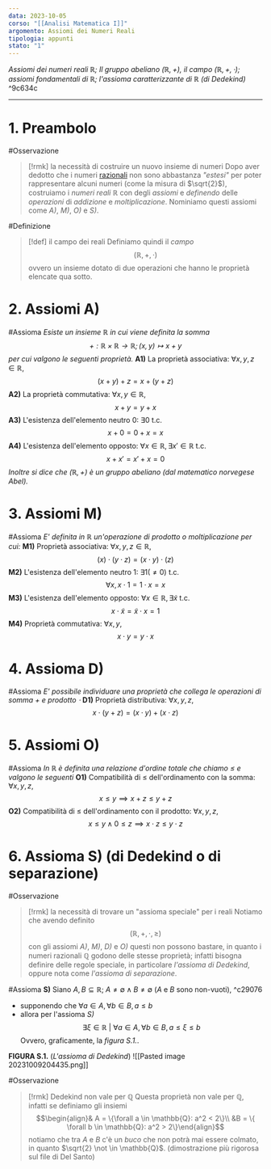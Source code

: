```yaml
---
data: 2023-10-05
corso: "[[Analisi Matematica I]]"
argomento: Assiomi dei Numeri Reali
tipologia: appunti
stato: "1"
---
```

*Assiomi dei numeri reali $\mathbb{R}$; Il gruppo abeliano $(\mathbb{R}, +)$, il campo $(\mathbb{R}, +, \cdot)$; assiomi fondamentali di $\mathbb{R}$; l'assioma caratterizzante di $\mathbb{R}$ (di Dedekind)* ^9c634c
- - -
# 1. Preambolo
#Osservazione 
> [!rmk] la necessità di costruire un nuovo insieme di numeri
Dopo aver dedotto che i numeri [razionali](Richiami%20sui%20Numeri%20Razionali) non sono abbastanza *"estesi"* per poter rappresentare alcuni numeri (come la misura di $\sqrt{2}$), costruiamo i *numeri reali $\mathbb{R}$* con degli *assiomi* e *definendo* delle *operazioni* di *addizione* e *moltiplicazione*. Nominiamo questi assiomi come *A)*, *M)*, *O)* e *S)*.

#Definizione 
> [!def] il campo dei reali
Definiamo quindi il *campo* $$ (\mathbb{R}, +, \cdot)$$ovvero un insieme dotato di due operazioni che hanno le proprietà elencate qua sotto.
# 2. Assiomi A)
#Assioma
*Esiste un insieme $\mathbb{R}$ in cui viene definita la somma $$+ : \mathbb{R} \times \mathbb{R} \longrightarrow \mathbb{R}; (x,y) \mapsto x+y$$per cui valgono le seguenti proprietà.*
**A1)** La proprietà associativa: $\forall x,y,z \in \mathbb{R}$, $$(x+y)+z = x+(y+z)$$
**A2)** La proprietà commutativa: $\forall x,y \in \mathbb{R}$, $$x+y = y+x$$
**A3)** L'esistenza dell'elemento neutro $0$: $\exists 0 \text{ t.c. }$ $$x+0 = 0+x = x$$
**A4)** L'esistenza dell'elemento opposto: $\forall x \in \mathbb{R}, \exists x' \in \mathbb{R} \text{ t.c.}$ $$x+x' = x'+x = 0$$
*Inoltre si dice che $(\mathbb{R}, +)$ è un gruppo abeliano (dal matematico norvegese Abel).*

# 3. Assiomi M)
#Assioma 
*E' definita in $\mathbb{R}$ un'operazione di prodotto o moltiplicazione per cui:*
**M1)** Proprietà associativa: $\forall x, y, z \in \mathbb{R}$, $$(x)\cdot(y \cdot z) = (x \cdot y) \cdot (z)$$
**M2)** L'esistenza dell'elemento neutro $1$: $\exists 1 (\neq 0) \text{ t.c.}$ $$\forall x, x \cdot 1= 1 \cdot x = x$$
**M3)** L'esistenza dell'elemento opposto: $\forall x \in \mathbb{R}, \exists \tilde{x} \text{ t.c.}$ $$x \cdot \tilde{x} = \tilde{x} \cdot x = 1$$
**M4)** Proprietà commutativa: $\forall x,y,$ $$x \cdot y = y \cdot x$$
# 4. Assioma D)
#Assioma 
*E' possibile individuare una proprietà che collega le operazioni di somma $+$ e prodotto $\cdot$*
**D1)** Proprietà distributiva: $\forall x,y,z,$ $$x\cdot(y+z) = (x\cdot y)+ (x \cdot z)$$
# 5. Assiomi O)
#Assioma 
*In $\mathbb{R}$ è definita una relazione d'ordine totale che chiamo $\leq$ e valgono le seguenti*
**O1)** Compatibilità di $\leq$ dell'ordinamento con la somma: $\forall x, y, z,$ $$x \leq y \implies x+z \leq y+z$$
**O2)** Compatibilità di $\leq$ dell'ordinamento con il prodotto: $\forall x, y, z,$ $$x \leq y \land 0 \leq z \implies x\cdot z \leq y \cdot z$$
# 6. Assioma S) (di Dedekind o di separazione)
#Osservazione 
> [!rmk] la necessità di trovare un "assioma speciale" per i reali
Notiamo che avendo definito $$(\mathbb{R}, +, \cdot, \geq)$$con gli assiomi *A)*, *M)*, *D)* e *O)* questi non possono bastare, in quanto i numeri razionali $\mathbb{Q}$ godono delle stesse proprietà; infatti bisogna definire delle regole speciale, in particolare *l'assioma di Dedekind*, oppure nota come *l'assioma di separazione*.

#Assioma 
**S)** Siano $A, B \subseteq \mathbb{R}$; $A \neq \emptyset \land B \neq \emptyset$ ($A$ e $B$ sono non-vuoti), ^c29076
- supponendo che $\forall a \in A, \forall b \in B, a \leq b$
- allora per l'assioma *S)* $$\exists \xi \in \mathbb{R} \ | \ \forall a \in A, \forall b \in B, a \leq \xi \leq b$$
Ovvero, graficamente, la *figura S.1.*.

**FIGURA S.1.** (*L'assioma di Dedekind*)
![[Pasted image 20231009204435.png]]

#Osservazione 
> [!rmk] Dedekind non vale per $\mathbb{Q}$
Questa proprietà non vale per $\mathbb{Q}$, infatti se definiamo gli insiemi $$\begin{align}& A = \{\forall a \in \mathbb{Q}: a^2 < 2\}\\ &B = \{ \forall b \in \mathbb{Q}: a^2 > 2\}\end{align}$$notiamo che tra $A$ e $B$ c'è un *buco* che non potrà mai essere colmato, in quanto $\sqrt{2} \not \in \mathbb{Q}$. (dimostrazione più rigorosa sul file di Del Santo)
